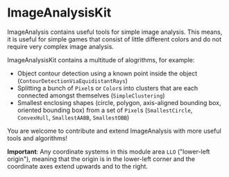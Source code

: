 # ImageAnalysisKit

ImageAnalysis contains useful tools for simple image analysis. This means, it is useful for simple games that consist of little different colors and do not require very complex image analysis.

ImageAnalysisKit contains a multitude of alogrithms, for example:

- Object contour detection using a known point inside the object (`ContourDetectionViaEquidistantRays`)
- Splitting a bunch of `Pixel`s or `Color`s into clusters that are each connected amongst themselves (`SimpleClustering`)
- Smallest enclosing shapes (circle, polygon, axis-aligned bounding box, oriented bounding box) from a set of `Pixel`s (`SmallestCircle`, `ConvexHull`, `SmallestAABB`, `SmallestOBB`)

You are welcome to contribute and extend ImageAnalysis with more useful tools and algorithms!

**Important**: Any coordinate systems in this module area `LLO` ("lower-left origin"), meaning that the origin is in the lower-left corner and the coordinate axes extend upwards and to the right.
